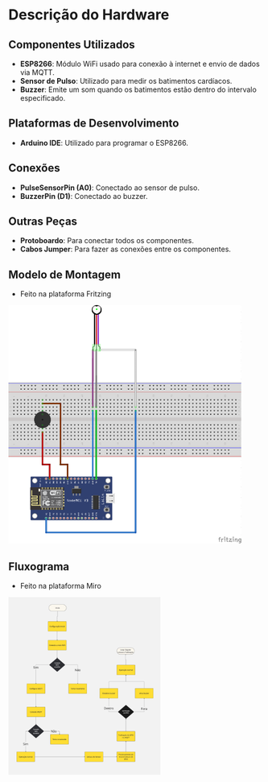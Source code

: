 # Descrição do Hardware

## Componentes Utilizados
- **ESP8266**: Módulo WiFi usado para conexão à internet e envio de dados via MQTT.
- **Sensor de Pulso**: Utilizado para medir os batimentos cardíacos.
- **Buzzer**: Emite um som quando os batimentos estão dentro do intervalo especificado.

## Plataformas de Desenvolvimento
- **Arduino IDE**: Utilizado para programar o ESP8266.

## Conexões
- **PulseSensorPin (A0)**: Conectado ao sensor de pulso.
- **BuzzerPin (D1)**: Conectado ao buzzer.

## Outras Peças
- **Protoboardo**: Para conectar todos os componentes.
- **Cabos Jumper**: Para fazer as conexões entre os componentes.


## Modelo de Montagem
- Feito na plataforma Fritzing
<img src="/Pulse-sensor.png" alt="Modelo de Montagem">

## Fluxograma
- Feito na plataforma Miro <br>
<img src="/img/diagram.jpg" alt="Fluxograma" width="60%">

